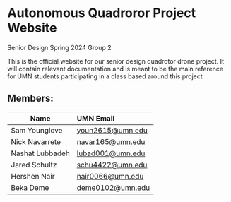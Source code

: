 # Autonomous Quadroror Project Website
Senior Design Spring 2024 Group 2

This is the official website for our senior design quadrotor drone project. It will contain relevant documentation and is meant to be the main reference for UMN students participating in a class based around this project

## Members:
| Name              | UMN Email             |
| ----------------- | :-------------------- |
| Sam Younglove     | youn2615@umn.edu      |
| Nick Navarrete    | navar165@umn.edu      |
| Nashat Lubbadeh   | lubad001@umn.edu      |
| Jared Schultz     | schu4422@umn.edu      |
| Hershen Nair      | nair0066@umn.edu      |
| Beka Deme         | deme0102@umn.edu      |
